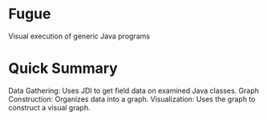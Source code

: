 Fugue
=====

Visual execution of generic Java programs

Quick Summary
============

Data Gathering: Uses JDI to get field data on examined Java classes.
Graph Construction: Organizes data into a graph.
Visualization: Uses the graph to construct a visual graph.
